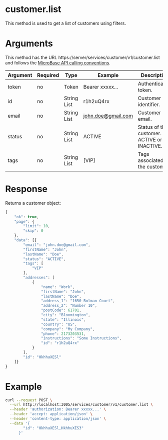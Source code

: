 # customer.list

This method is used to get a list of customers using filters.

# Arguments

This method has the URL https://server/services/customer/v1/customer.list and
follows the [MicroBase API calling conventions](../calling-conventions.html).

Argument | Required | Type | Example | Description
---------|----------|------|---------|------------
token                  | no  | Token        | Bearer xxxxx...      | Authentication token.
id                     | no  | String List  | r1h2uQ4rx            | Customer identifier.
email                  | no  | String List  | john.doe@gmail.com   | Customer email.
status                 | no  | String List  | ACTIVE               | Status of the customer. ACTIVE or INACTIVE.
tags                   | no  | String List  | [VIP]                | Tags associated to the customer.

# Response

Returns a customer object:

```javascript
{
    "ok": true,
    "page": {
        "limit": 10,
        "skip": 0
    },
    "data": [{
        "email": "john.doe@gmail.com",
        "firstName": "John",
        "lastName": "Doe",
        "status": "ACTIVE",
        "tags": [
            "VIP"
        ],
        "addresses": [
            {
                "name": "Work",
                "firstName": "John",
                "lastName": "Doe",
                "address_1": "1650 Bolman Court",
                "address_2": "Number 10",
                "postCode": 61701,
                "city": "Bloomington",
                "state": "Illinois",
                "country": "US",
                "company": "My Company",
                "phone": 2173203531,
                "instructions": "Some Instructions",
                "id": "r1h2uQ4rx"
            }
        ],
        "id": "HkhhuXESl"
    ]}
}
```

# Example

```bash
curl --request POST \
  --url http://localhost:3005/services/customer/v1/customer.list \
  --header 'authorization: Bearer xxxxx...' \
  --header 'accept: application/json' \
  --header 'content-type: application/json' \
  --data '{
        "id": "HkhhuXESl,HkhhuXES3"
      }'
```
